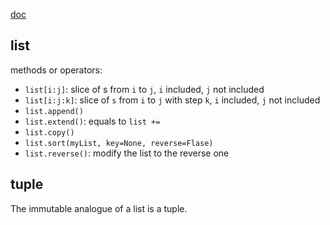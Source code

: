 [doc](https://docs.python.org/3/library/stdtypes.html#sequence-types-list-tuple-range)
## list
methods or operators:
- `list[i:j]`: slice of s from `i` to `j`, `i` included, `j` not included
- `list[i:j:k]`: slice of `s` from `i` to `j` with step `k`, `i` included, `j` not included
- `list.append()`
- `list.extend()`: equals to `list +=`
- `list.copy()`
- `list.sort(myList, key=None, reverse=Flase)`
- `list.reverse()`: modify the list to the reverse one

## tuple
The immutable analogue of a list is a tuple.  